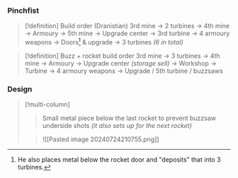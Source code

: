 ### Pinchfist
>[!definition] Build order (Dranistian)
>3rd mine -> 2 turbines -> 4th mine -> Armoury -> 5th mine -> Upgrade center -> 3rd turbine -> 4 armoury weapons -> Doors[^1] & upgrade -> 3 turbines *(6 in total)*

[^1]: He also places metal below the rocket door and "deposits" that into 3 turbines.

>[!definition] Buzz + rocket build order
>3rd mine -> 3 turbines -> 4th mine -> Armoury -> Upgrade center *(storage sell)* -> Workshop -> Turbine -> 4 armoury weapons -> Upgrade / 5th turbine / buzzsaws

### Design
>[!multi-column]
>>Small metal piece below the last rocket to prevent buzzsaw underside shots *(it also sets up for the next rocket)*
>
>>![[Pasted image 20240724210755.png]]